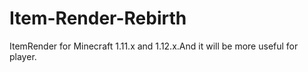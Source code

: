 # Item-Render-Rebirth
ItemRender for Minecraft 1.11.x and 1.12.x.And it will be more useful for player.
